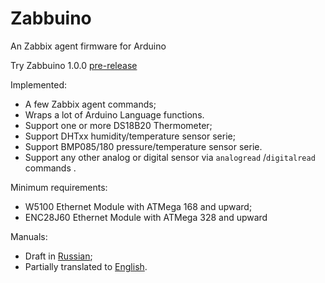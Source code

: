 # Zabbuino
An Zabbix agent firmware for Arduino

Try Zabbuino 1.0.0 [pre-release](https://github.com/zbx-sadman/Zabbuino/tree/master/v1.0.0_pre-release)

Implemented:
- A few Zabbix agent commands;
- Wraps a lot of Arduino Language functions.
- Support one or more DS18B20 Thermometer;
- Support DHTxx humidity/temperature sensor serie;
- Support BMP085/180 pressure/temperature sensor serie.
- Support any other analog or digital sensor via `analogread` /`digitalread` commands .

Minimum requirements: 
- W5100 Ethernet Module with ATMega 168 and upward;
- ENC28J60 Ethernet Module with ATMega 328 and upward

Manuals:
- Draft in [Russian](https://github.com/zbx-sadman/zabbuino/wiki/Zabbuino-in-Russian);
- Partially translated to [English](https://github.com/zbx-sadman/Zabbuino/wiki/Zabbuino-in-English).

